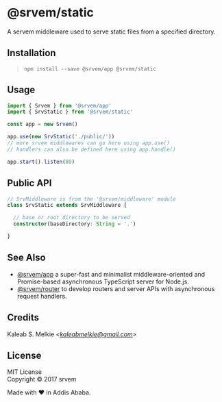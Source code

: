 # @srvem/static
A servem middleware used to serve static files from a specified directory.
  
## Installation
> `npm install --save @srvem/app @srvem/static`
  
## Usage
```typescript
import { Srvem } from '@srvem/app'
import { SrvStatic } from '@srvem/static'

const app = new Srvem()

app.use(new SrvStatic('./public/'))
// more srvem middlewares can go here using app.use()
// handlers can also be defined here using app.handle()

app.start().listen(80)

```
  
## Public API
```typescript
// SrvMiddleware is from the '@srvem/middleware' module
class SrvStatic extends SrvMiddleware {

  // base or root directory to be served
  constructor(baseDirectory: String = '.')

}

```
  
## See Also
- [@srvem/app](https://github.com/srvem/app) a super-fast and minimalist middleware-oriented and Promise-based asynchronous TypeScript server for Node.js.
- [@srvem/router](https://github.com/srvem/static) to develop routers and server APIs with asynchronous request handlers.
  
## Credits
Kaleab S. Melkie _<<kaleabmelkie@gmail.com>>_
  
## License
MIT License  
Copyright &copy; 2017 srvem
  
Made with &#10084; in Addis Ababa.

